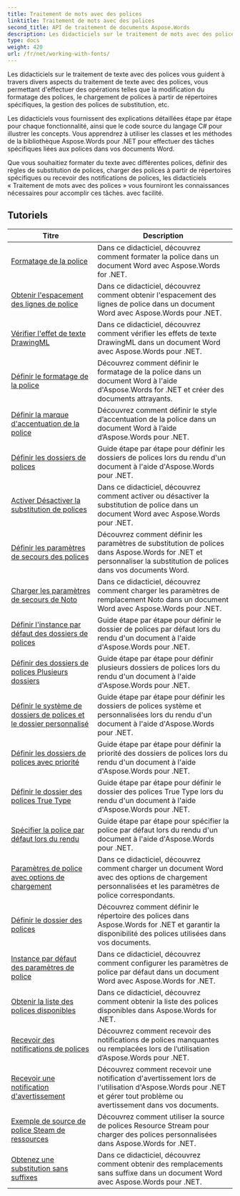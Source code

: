 ```yaml
---
title: Traitement de mots avec des polices
linktitle: Traitement de mots avec des polices
second_title: API de traitement de documents Aspose.Words
description: Les didacticiels sur le traitement de mots avec des polices vous apprennent à utiliser des polices dans Word avec Aspose.Words pour .NET. Formatage, substitutions, notifications et bien plus encore.
type: docs
weight: 420
url: /fr/net/working-with-fonts/
---
```


Les didacticiels sur le traitement de texte avec des polices vous guident à travers divers aspects du traitement de texte avec des polices, vous permettant d'effectuer des opérations telles que la modification du formatage des polices, le chargement de polices à partir de répertoires spécifiques, la gestion des polices de substitution, etc.

Les didacticiels vous fournissent des explications détaillées étape par étape pour chaque fonctionnalité, ainsi que le code source du langage C# pour illustrer les concepts. Vous apprendrez à utiliser les classes et les méthodes de la bibliothèque Aspose.Words pour .NET pour effectuer des tâches spécifiques liées aux polices dans vos documents Word.

Que vous souhaitiez formater du texte avec différentes polices, définir des règles de substitution de polices, charger des polices à partir de répertoires spécifiques ou recevoir des notifications de polices, les didacticiels « Traitement de mots avec des polices » vous fourniront les connaissances nécessaires pour accomplir ces tâches. avec facilité.

 ## Tutoriels
| Titre | Description |
| --- | --- |
| [Formatage de la police](./font-formatting/) | Dans ce didacticiel, découvrez comment formater la police dans un document Word avec Aspose.Words for .NET. |
| [Obtenir l'espacement des lignes de police](./get-font-line-spacing/) | Dans ce didacticiel, découvrez comment obtenir l'espacement des lignes de police dans un document Word avec Aspose.Words pour .NET. |
| [Vérifier l'effet de texte DrawingML](./check-drawingml-text-effect/) | Dans ce didacticiel, découvrez comment vérifier les effets de texte DrawingML dans un document Word avec Aspose.Words pour .NET. |
| [Définir le formatage de la police](./set-font-formatting/) | Découvrez comment définir le formatage de la police dans un document Word à l'aide d'Aspose.Words for .NET et créer des documents attrayants. |
| [Définir la marque d'accentuation de la police](./set-font-emphasis-mark/) | Découvrez comment définir le style d’accentuation de la police dans un document Word à l’aide d’Aspose.Words pour .NET. |
| [Définir les dossiers de polices](./set-fonts-folders/) | Guide étape par étape pour définir les dossiers de polices lors du rendu d'un document à l'aide d'Aspose.Words pour .NET. |
| [Activer Désactiver la substitution de polices](./enable-disable-font-substitution/) | Dans ce didacticiel, découvrez comment activer ou désactiver la substitution de police dans un document Word avec Aspose.Words pour .NET. |
| [Définir les paramètres de secours des polices](./set-font-fallback-settings/) | Découvrez comment définir les paramètres de substitution de polices dans Aspose.Words for .NET et personnaliser la substitution de polices dans vos documents Word. |
| [Charger les paramètres de secours de Noto](./load-noto-fallback-settings/) | Dans ce didacticiel, découvrez comment charger les paramètres de remplacement Noto dans un document Word avec Aspose.Words pour .NET. |
| [Définir l'instance par défaut des dossiers de polices](./set-fonts-folders-default-instance/) | Guide étape par étape pour définir le dossier de polices par défaut lors du rendu d'un document à l'aide d'Aspose.Words pour .NET. |
| [Définir des dossiers de polices Plusieurs dossiers](./set-fonts-folders-multiple-folders/) | Guide étape par étape pour définir plusieurs dossiers de polices lors du rendu d'un document à l'aide d'Aspose.Words pour .NET. |
| [Définir le système de dossiers de polices et le dossier personnalisé](./set-fonts-folders-system-and-custom-folder/) | Guide étape par étape pour définir les dossiers de polices système et personnalisées lors du rendu d'un document à l'aide d'Aspose.Words pour .NET. |
| [Définir les dossiers de polices avec priorité](./set-fonts-folders-with-priority/) | Guide étape par étape pour définir la priorité des dossiers de polices lors du rendu d'un document à l'aide d'Aspose.Words pour .NET. |
| [Définir le dossier des polices True Type](./set-true-type-fonts-folder/) | Guide étape par étape pour définir le dossier des polices True Type lors du rendu d'un document à l'aide d'Aspose.Words pour .NET. |
| [Spécifier la police par défaut lors du rendu](./specify-default-font-when-rendering/) | Guide étape par étape pour spécifier la police par défaut lors du rendu d'un document à l'aide d'Aspose.Words pour .NET. |
| [Paramètres de police avec options de chargement](./font-settings-with-load-options/) | Dans ce didacticiel, découvrez comment charger un document Word avec des options de chargement personnalisées et les paramètres de police correspondants.|
| [Définir le dossier des polices](./set-fonts-folder/) | Découvrez comment définir le répertoire des polices dans Aspose.Words for .NET et garantir la disponibilité des polices utilisées dans vos documents. |
| [Instance par défaut des paramètres de police](./font-settings-default-instance/) | Dans ce didacticiel, découvrez comment configurer les paramètres de police par défaut dans un document Word avec Aspose.Words for .NET. |
| [Obtenir la liste des polices disponibles](./get-list-of-available-fonts/) | Dans ce didacticiel, découvrez comment obtenir la liste des polices disponibles dans Aspose.Words for .NET. |
| [Recevoir des notifications de polices](./receive-notifications-of-fonts/) | Découvrez comment recevoir des notifications de polices manquantes ou remplacées lors de l’utilisation d’Aspose.Words pour .NET. |
| [Recevoir une notification d'avertissement](./receive-warning-notification/) | Découvrez comment recevoir une notification d'avertissement lors de l'utilisation d'Aspose.Words pour .NET et gérer tout problème ou avertissement dans vos documents. |
| [Exemple de source de police Steam de ressources](./resource-steam-font-source-example/) | Découvrez comment utiliser la source de polices Resource Stream pour charger des polices personnalisées dans Aspose.Words for .NET. |
| [Obtenez une substitution sans suffixes](./get-substitution-without-suffixes/) | Dans ce didacticiel, découvrez comment obtenir des remplacements sans suffixe dans un document Word avec Aspose.Words pour .NET. |
